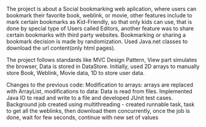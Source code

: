 
The project is about a Social bookmarking web aplication, where users can bookmark their favorite book, weblink, or movie, other features include to mark certain bookmarks as Kid-Friendly, so that only kids can use, that is done by special type of Users called Editors, another feature was to share certain bookmarks with third party websites. Bookmarking or sharing a bookmark decision is made by randomization. Used Java.net classes to download the url content(only html pages). 

The project follows standards like MVC Design Pattern, View part simulates the browser, Data is stored in DataStore. Initially, used 2D arrays to manually store Book, Weblink, Movie data,  1D to store user data.

Changes to the previous code:
Modification to arrays: arrays are replaced with ArrayList, modifications to data: Data is read from files. Implemented Java IO to read and write to a file and developed JUnit test cases.
Background job created using multithreading - created runnable task, task to get all the weblinks, then download them concurrently, once the job is done, wait for few seconds, continue with new set of values

